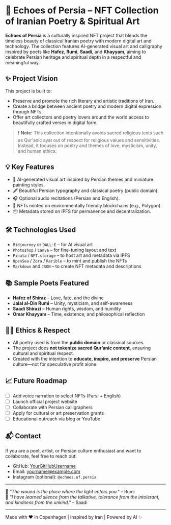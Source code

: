 # 🌸 Echoes of Persia – NFT Collection of Iranian Poetry & Spiritual Art

**Echoes of Persia** is a culturally inspired NFT project that blends the timeless beauty of classical Iranian poetry with modern digital art and technology. The collection features AI-generated visual art and calligraphy inspired by poets like **Hafez**, **Rumi**, **Saadi**, and **Khayyam**, aiming to celebrate Persian heritage and spiritual depth in a respectful and meaningful way.

## ✨ Project Vision

This project is built to:
- Preserve and promote the rich literary and artistic traditions of Iran.
- Create a bridge between ancient poetry and modern digital expression through NFTs.
- Offer art collectors and poetry lovers around the world access to beautifully crafted verses in digital form.

> ❗ **Note:** This collection intentionally avoids sacred religious texts such as Qur'anic ayat out of respect for religious values and sensitivities. Instead, it focuses on poetry and themes of love, mysticism, unity, and human ethics.

## 💡 Key Features

- 🎨 AI-generated visual art inspired by Persian themes and miniature painting styles.
- 🖋️ Beautiful Persian typography and classical poetry (public domain).
- 🎧 Optional audio recitations (Persian and English).
- 🔗 NFTs minted on environmentally friendly blockchains (e.g., Polygon).
- 📦 Metadata stored on IPFS for permanence and decentralization.

## 🛠️ Technologies Used

- `Midjourney` or `DALL·E` – for AI visual art
- `Photoshop` / `Canva` – for fine-tuning layout and text
- `Pinata` / `NFT.storage` – to host art and metadata via IPFS
- `OpenSea` / `Zora` / `Rarible` – to mint and publish the NFTs
- `Markdown` and `JSON` – to create NFT metadata and descriptions

## 📚 Sample Poets Featured

- **Hafez of Shiraz** – Love, fate, and the divine
- **Jalal al-Din Rumi** – Unity, mysticism, and self-awareness
- **Saadi Shirazi** – Human rights, wisdom, and humility
- **Omar Khayyam** – Time, existence, and philosophical reflection

## 🧘🏽 Ethics & Respect

- All poetry used is from the **public domain** or classical sources.
- The project does **not tokenize sacred Qur’anic content**, ensuring cultural and spiritual respect.
- Created with the intention to **educate, inspire, and preserve** Persian culture—not for speculative profit alone.

## 📈 Future Roadmap

- [ ] Add voice narration to select NFTs (Farsi + English)
- [ ] Launch official project website
- [ ] Collaborate with Persian calligraphers
- [ ] Apply for cultural or art preservation grants
- [ ] Educational outreach via blog or YouTube

## 📬 Contact

If you are a poet, artist, or Persian culture enthusiast and want to collaborate, feel free to reach out:

- GitHub: [YourGitHubUsername](https://github.com/YourGitHubUsername)
- Email: yourname@example.com
- Instagram (optional): `@echoes.of.persia`

---

📖 *"The wound is the place where the light enters you."* – Rumi  
🌹 *"I have learned silence from the talkative, tolerance from the intolerant, and kindness from the unkind."* – Saadi

---

Made with ❤️ in Copenhagen | Inspired by Iran | Powered by AI ✨

